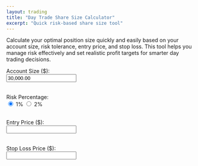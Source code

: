 ```yaml
---
layout: trading
title: "Day Trade Share Size Calculator"
excerpt: "Quick risk-based share size tool" 
---
```


Calculate your optimal position size quickly and easily based on your account size, risk tolerance, entry price, and stop loss. This tool helps you manage risk effectively and set realistic profit targets for smarter day trading decisions.


<div>
  <label>Account Size ($):<br />
    <input type="text" id="account" value="30,000.00" />
  </label><br /><br />

<label>Risk Percentage:<br />
<label><input type="radio" name="risk" value="0.01" checked /> 1%</label>
<label><input type="radio" name="risk" value="0.02" /> 2%</label>
</label><br /><br />

<label>Entry Price ($):<br />
<input type="text" id="entry" />
</label><br /><br />

<label>Stop Loss Price ($):<br />
<input type="text" id="stop" />
</label><br /><br />

  <div id="results" style="font-weight: bold; margin-top: 1rem;"></div>

<canvas id="chart" height="150" style="margin-top: 2rem;"></canvas>
</div>

<script src="https://cdn.jsdelivr.net/npm/chart.js"></script>
<script>
  const accountInput = document.getElementById('account');
  const entryInput = document.getElementById('entry');
  const stopInput = document.getElementById('stop');
  const resultsDiv = document.getElementById('results');
  const chartCanvas = document.getElementById('chart');

  function parseNumber(value) {
    return parseFloat(value.replace(/,/g, '')) || 0;
  }

  function formatNumber(value) {
    return value.toLocaleString(undefined, { minimumFractionDigits: 2, maximumFractionDigits: 2 });
  }

  function updateChart(entry, stop, target2, target3, isLong) {
    const ctx = chartCanvas.getContext('2d');
    const color = isLong ? 'green' : 'red';

    const labels = ['Stop Loss', 'Entry', 'Target 2:1', 'Target 3:1'];
    const dataPoints = [stop, entry, target2, target3];

    if (window.shareChart) {
      window.shareChart.destroy();
    }

    window.shareChart = new Chart(ctx, {
      type: 'line',
      data: {
        labels: labels,
        datasets: [{
          label: 'Price Levels',
          data: dataPoints,
          borderColor: color,
          backgroundColor: 'transparent',
          tension: 0.1,
          pointRadius: 5,
          pointBackgroundColor: color,
        }]
      },
      options: {
        responsive: true,
        scales: {
          y: {
            beginAtZero: false,
            ticks: {
              callback: val => '$' + formatNumber(val)
            }
          }
        },
        plugins: {
          legend: { display: false }
        }
      }
    });
  }

  function updateCalc() {
    const account = parseNumber(accountInput.value);
    const entry = parseNumber(entryInput.value);
    const stop = parseNumber(stopInput.value);
    const riskPercent = parseFloat(document.querySelector('input[name="risk"]:checked').value);

    if (account <= 0 || entry <= 0 || stop <= 0 || entry === stop) {
      resultsDiv.textContent = '';
      if (window.shareChart) window.shareChart.destroy();
      return;
    }

    // Determine position type automatically
    const isLong = entry > stop;

    const maxRiskDollars = account * riskPercent;
    const perShareRisk = Math.abs(entry - stop);
    const maxShares = Math.floor(maxRiskDollars / perShareRisk);

    const target2 = isLong ? entry + 2 * perShareRisk : entry - 2 * perShareRisk;
    const target3 = isLong ? entry + 3 * perShareRisk : entry - 3 * perShareRisk;

    // Profit amount calculation
    const profit2 = Math.abs(target2 - entry) * maxShares;
    const profit3 = Math.abs(target3 - entry) * maxShares;

    resultsDiv.style.color = isLong ? 'green' : 'red';

    resultsDiv.innerHTML = `
      Max Dollar Risk: $${formatNumber(maxRiskDollars)}<br />
      Risk per Share: $${formatNumber(perShareRisk)}<br />
      Max Shares Allowed: ${maxShares.toLocaleString()}<br />
      Target (2:1): $${formatNumber(target2)} ($${formatNumber(profit2)} profit)<br />
      Target (3:1): $${formatNumber(target3)} ($${formatNumber(profit3)} profit)
    `;

    updateChart(entry, stop, target2, target3, isLong);
  }

  // Format inputs on blur and allow only numbers + comma + decimal point
  function formatInput(input) {
    let val = input.value.replace(/[^\d.,]/g, '');
    // Remove extra commas, only one decimal allowed
    const parts = val.split('.');
    parts[0] = parts[0].replace(/,/g, '');
    val = parts[0];
    if(parts.length > 1) {
      val += '.' + parts[1].slice(0, 2); // max two decimals
    }
    if(val) {
      const numVal = parseFloat(val);
      if(!isNaN(numVal)) {
        input.value = numVal.toLocaleString(undefined, {minimumFractionDigits: 2, maximumFractionDigits: 2});
      }
    } else {
      input.value = '';
    }
  }

  [accountInput, entryInput, stopInput].forEach(input => {
    input.addEventListener('input', () => {
      // Allow only digits, dot, comma as user types (basic filter)
      input.value = input.value.replace(/[^\d.,]/g, '');
      updateCalc();
    });
    input.addEventListener('blur', () => {
      formatInput(input);
      updateCalc();
    });
  });

  document.querySelectorAll('input[name="risk"]').forEach(radio => {
    radio.addEventListener('change', updateCalc);
  });

  updateCalc();
</script>
